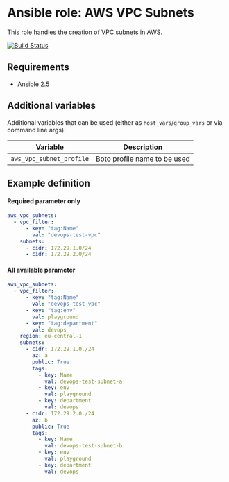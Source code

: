 # Ansible role: AWS VPC Subnets

This role handles the creation of VPC subnets in AWS.

[![Build Status](https://travis-ci.org/Flaconi/ansible-role-aws-vpc-subnet.svg?branch=master)](https://travis-ci.org/Flaconi/ansible-role-aws-vpc-subnet)

## Requirements

* Ansible 2.5


## Additional variables

Additional variables that can be used (either as `host_vars`/`group_vars` or via command line args):

| Variable              | Description                     |
|-----------------------|---------------------------------|
| `aws_vpc_subnet_profile` | Boto profile name to be used |


## Example definition

#### Required parameter only

```yml
aws_vpc_subnets:
  - vpc_filter:
      - key: "tag:Name"
        val: "devops-test-vpc"
    subnets:
      - cidr: 172.29.1.0/24
      - cidr: 172.29.2.0/24
```

#### All available parameter
```yml
aws_vpc_subnets:
  - vpc_filter:
      - key: "tag:Name"
        val: "devops-test-vpc"
      - key: "tag:env"
        val: playground
      - key: "tag:department"
        val: devops
    region: eu-central-1
    subnets:
      - cidr: 172.29.1.0./24
        az: a
        public: True
        tags:
          - key: Name
            val: devops-test-subnet-a
          - key: env
            val: playground
          - key: department
            val: devops
      - cidr: 172.29.2.0./24
        az: b
        public: True
        tags:
          - key: Name
            val: devops-test-subnet-b
          - key: env
            val: playground
          - key: department
            val: devops
```
